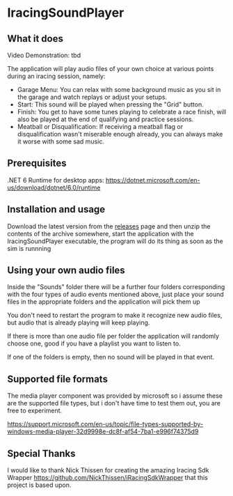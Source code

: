 # IracingSoundPlayer
## What it does
Video Demonstration: tbd

The application will play audio files of your own choice at various points during an iracing session, namely:

  * Garage Menu: You can relax with some background music as you sit in the garage and watch replays or adjust your setups.
  * Start: This sound will be played when pressing the "Grid" button.
  * Finish: You get to have some tunes playing to celebrate a race finish, will also be played at the end of qualifying and practice sessions.
  * Meatball or Disqualification: If receiving a meatball flag or disqualification wasn't miserable enough already, you can always make it worse with some sad music.

## Prerequisites
.NET 6 Runtime for desktop apps: https://dotnet.microsoft.com/en-us/download/dotnet/6.0/runtime

## Installation and usage
Download the latest version from the [releases](https://github.com/NickNicks/IracingSoundPlayer/releases) page and then unzip the contents of the archive somewhere, start the application with the IracingSoundPlayer executable, the program will do its thing as soon as the sim is runnning

## Using your own audio files
Inside the "Sounds" folder there will be a further four folders corresponding with the four types of audio events mentioned above,
just place your sound files in the appropriate folders and the application will pick them up

You don't need to restart the program to make it recognize new audio files, but audio that is already playing will keep playing.

If there is more than one audio file per folder the application will randomly choose one, good if you have a playlist you want to listen to.

If one of the folders is empty, then no sound will be played in that event.

## Supported file formats
The media player component was provided by microsoft so i assume these are the supported file types, but i don't have time to test them out,
you are free to experiment.

https://support.microsoft.com/en-us/topic/file-types-supported-by-windows-media-player-32d9998e-dc8f-af54-7ba1-e996f74375d9

## Special Thanks
I would like to thank Nick Thissen for creating the amazing Iracing Sdk Wrapper https://github.com/NickThissen/iRacingSdkWrapper that this project is based upon.
